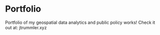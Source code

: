 # Portfolio

Portfolio of my geospatial data analytics and public policy works! Check it out at: jtrummler.xyz
